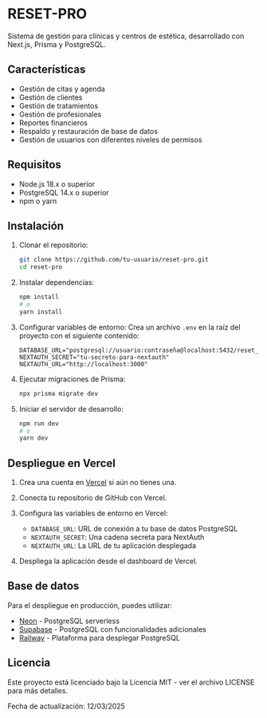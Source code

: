 # RESET-PRO

Sistema de gestión para clínicas y centros de estética, desarrollado con Next.js, Prisma y PostgreSQL.

## Características

- Gestión de citas y agenda
- Gestión de clientes
- Gestión de tratamientos
- Gestión de profesionales
- Reportes financieros
- Respaldo y restauración de base de datos
- Gestión de usuarios con diferentes niveles de permisos

## Requisitos

- Node.js 18.x o superior
- PostgreSQL 14.x o superior
- npm o yarn

## Instalación

1. Clonar el repositorio:
   ```bash
   git clone https://github.com/tu-usuario/reset-pro.git
   cd reset-pro
   ```

2. Instalar dependencias:
   ```bash
   npm install
   # o
   yarn install
   ```

3. Configurar variables de entorno:
   Crea un archivo `.env` en la raíz del proyecto con el siguiente contenido:
   ```
   DATABASE_URL="postgresql://usuario:contraseña@localhost:5432/reset_pro"
   NEXTAUTH_SECRET="tu-secreto-para-nextauth"
   NEXTAUTH_URL="http://localhost:3000"
   ```

4. Ejecutar migraciones de Prisma:
   ```bash
   npx prisma migrate dev
   ```

5. Iniciar el servidor de desarrollo:
   ```bash
   npm run dev
   # o
   yarn dev
   ```

## Despliegue en Vercel

1. Crea una cuenta en [Vercel](https://vercel.com) si aún no tienes una.
2. Conecta tu repositorio de GitHub con Vercel.
3. Configura las variables de entorno en Vercel:
   - `DATABASE_URL`: URL de conexión a tu base de datos PostgreSQL
   - `NEXTAUTH_SECRET`: Una cadena secreta para NextAuth
   - `NEXTAUTH_URL`: La URL de tu aplicación desplegada

4. Despliega la aplicación desde el dashboard de Vercel.

## Base de datos

Para el despliegue en producción, puedes utilizar:
- [Neon](https://neon.tech) - PostgreSQL serverless
- [Supabase](https://supabase.com) - PostgreSQL con funcionalidades adicionales
- [Railway](https://railway.app) - Plataforma para desplegar PostgreSQL

## Licencia

Este proyecto está licenciado bajo la Licencia MIT - ver el archivo LICENSE para más detalles.

Fecha de actualización: 12/03/2025 